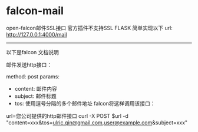 # falcon-mail
open-falcon邮件SSL接口
官方插件不支持SSL
FLASK 简单实现以下
url: http://127.0.0.1:4000/mail  


----
以下是falcon 文档说明  

邮件发送http接口：

method: post
params:
  - content: 邮件内容
  - subject: 邮件标题
  - tos: 使用逗号分隔的多个邮件地址
falcon将这样调用该接口：

url=您公司提供的http邮件接口
curl -X POST $url -d "content=xxx&tos=ulric.qin@gmail.com,user@example.com&subject=xxx"
